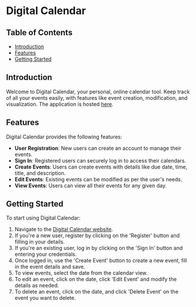 # Digital Calendar

## Table of Contents

- [Introduction](#introduction)
- [Features](#features)
- [Getting Started](#getting-started)

## Introduction

Welcome to Digital Calendar, your personal, online calendar tool. Keep track of all your events easily, with features like event creation, modification, and visualization. The application is hosted [here](http://ec2-3-21-37-47.us-east-2.compute.amazonaws.com/~evanmutaz/calendar/calendar.html). 

## Features

Digital Calendar provides the following features:

- **User Registration**: New users can create an account to manage their events.
- **Sign In**: Registered users can securely log in to access their calendars.
- **Create Events**: Users can create events with details like due date, time, title, and description.
- **Edit Events**: Existing events can be modified as per the user's needs.
- **View Events**: Users can view all their events for any given day.

## Getting Started

To start using Digital Calendar:

1. Navigate to the [Digital Calendar website](http://ec2-3-21-37-47.us-east-2.compute.amazonaws.com/~evanmutaz/calendar/calendar.html).
2. If you're a new user, register by clicking on the 'Register' button and filling in your details.
3. If you're an existing user, log in by clicking on the 'Sign In' button and entering your credentials.
4. Once logged in, use the 'Create Event' button to create a new event, fill in the event details and save.
5. To view events, select the date from the calendar view.
6. To edit an event, click on the date, click 'Edit Event' and modify the details as needed.
7. To delete an event, click on the date, and click 'Delete Event' on the event you want to delete.
